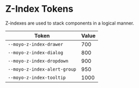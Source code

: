 # Z-Index Tokens

Z-indexes are used to stack components in a logical manner.

| Token                      | Value |
| -------------------------- | ----- |
| `--moyo-z-index-drawer`      | 700   |
| `--moyo-z-index-dialog`      | 800   |
| `--moyo-z-index-dropdown`    | 900   |
| `--moyo-z-index-alert-group` | 950   |
| `--moyo-z-index-tooltip`     | 1000  |
